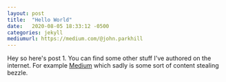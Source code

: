 ```yaml
---
layout: post
title:  "Hello World"
date:   2020-08-05 18:33:12 -0500
categories: jekyll
mediumurl: https://medium.com/@john.parkhill
---
```

Hey so here's post 1. You can find some other stuff I've authored on the internet. For example <a href="{{ page.mediumurl }}">Medium</a> which sadly is some sort of content stealing bezzle.
